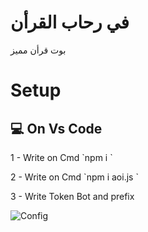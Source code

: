 # في رحاب القرأن

<p>بوت قرأن مميز</p>

# Setup

<h2> 💻 On Vs Code </h2>

<p> 1 - Write on Cmd `npm i ` </p>

<p> 2 - Write on Cmd `npm i aoi.js ` </p>

<p> 3 - Write Token Bot and prefix </p>

<img src = "https://cdn.discordapp.com/attachments/807496723358154764/860158471155875840/unknown.png" alt = "Config" >

